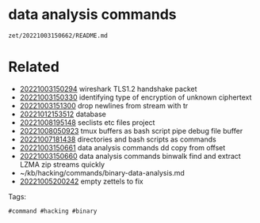 # data analysis commands

` zet/20221003150662/README.md `

# Related

- [20221003150294](/zet/20221003150294/README.md) wireshark TLS1.2 handshake packet
- [20221003150330](/zet/20221003150330/README.md) identifying type of encryption of unknown ciphertext
- [20221003151300](/zet/20221003151300/README.md) drop newlines from stream with tr
- [20221012153512](/zet/20221012153512/README.md) database
- [20221008195148](/zet/20221008195148/README.md) seclists etc files project
- [20221008050923](/zet/20221008050923/README.md) tmux buffers as bash script pipe debug file buffer
- [20221007181438](/zet/20221007181438/README.md) directories and bash scripts as commands
- [20221003150661](/zet/20221003150661/README.md) data analysis commands dd copy from offset
- [20221003150660](/zet/20221003150660/README.md) data analysis commands binwalk find and extract LZMA zip streams quickly
- ~/kb/hacking/commands/binary-data-analysis.md
- [20221005200242](/zet/20221005200242/README.md) empty zettels to fix

Tags:

    #command #hacking #binary 
